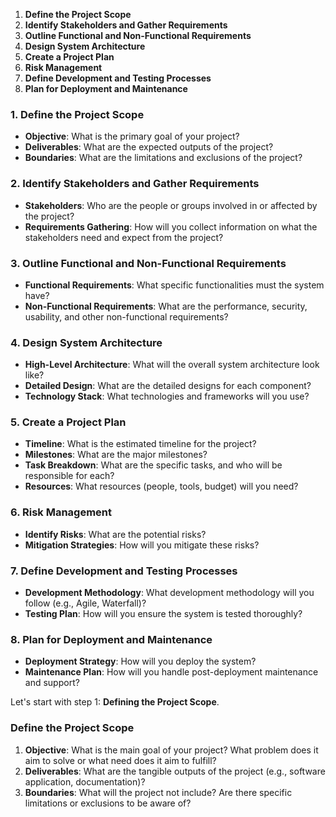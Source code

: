 1. **Define the Project Scope**
2. **Identify Stakeholders and Gather Requirements**
3. **Outline Functional and Non-Functional Requirements**
4. **Design System Architecture**
5. **Create a Project Plan**
6. **Risk Management**
7. **Define Development and Testing Processes**
8. **Plan for Deployment and Maintenance**

### 1. Define the Project Scope
- **Objective**: What is the primary goal of your project?
- **Deliverables**: What are the expected outputs of the project?
- **Boundaries**: What are the limitations and exclusions of the project?

### 2. Identify Stakeholders and Gather Requirements
- **Stakeholders**: Who are the people or groups involved in or affected by the project?
- **Requirements Gathering**: How will you collect information on what the stakeholders need and expect from the project?

### 3. Outline Functional and Non-Functional Requirements
- **Functional Requirements**: What specific functionalities must the system have?
- **Non-Functional Requirements**: What are the performance, security, usability, and other non-functional requirements?

### 4. Design System Architecture
- **High-Level Architecture**: What will the overall system architecture look like?
- **Detailed Design**: What are the detailed designs for each component?
- **Technology Stack**: What technologies and frameworks will you use?

### 5. Create a Project Plan
- **Timeline**: What is the estimated timeline for the project?
- **Milestones**: What are the major milestones?
- **Task Breakdown**: What are the specific tasks, and who will be responsible for each?
- **Resources**: What resources (people, tools, budget) will you need?

### 6. Risk Management
- **Identify Risks**: What are the potential risks?
- **Mitigation Strategies**: How will you mitigate these risks?

### 7. Define Development and Testing Processes
- **Development Methodology**: What development methodology will you follow (e.g., Agile, Waterfall)?
- **Testing Plan**: How will you ensure the system is tested thoroughly?

### 8. Plan for Deployment and Maintenance
- **Deployment Strategy**: How will you deploy the system?
- **Maintenance Plan**: How will you handle post-deployment maintenance and support?

Let's start with step 1: **Defining the Project Scope**.

### Define the Project Scope
1. **Objective**: What is the main goal of your project? What problem does it aim to solve or what need does it aim to fulfill?
2. **Deliverables**: What are the tangible outputs of the project (e.g., software application, documentation)?
3. **Boundaries**: What will the project not include? Are there specific limitations or exclusions to be aware of?
